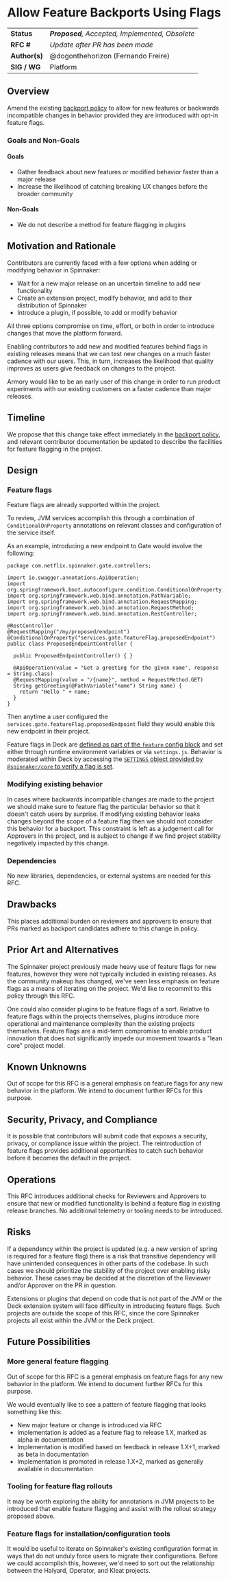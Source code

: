 # Allow Feature Backports Using Flags

| | |
|-|-|
| **Status**     | _**Proposed**, Accepted, Implemented, Obsolete_ |
| **RFC #**      | _Update after PR has been made_ |
| **Author(s)**  | @dogonthehorizon (Fernando Freire) |
| **SIG / WG**   | Platform |

## Overview

Amend the existing [backport policy][policy] to allow for new features or
backwards incompatible changes in behavior provided they are introduced with
opt-in feature flags.

[policy]: https://spinnaker.io/docs/community/contributing/code/releasing/#release-branch-patch-criteria

### Goals and Non-Goals

#### Goals

- Gather feedback about new features or modified behavior faster than a major
  release
- Increase the likelihood of catching breaking UX changes before the broader
  community

#### Non-Goals

- We do not describe a method for feature flagging in plugins

## Motivation and Rationale

Contributors are currently faced with a few options when adding or modifying
behavior in Spinnaker:

- Wait for a new major release on an uncertain timeline to add new
  functionality
- Create an extension project, modify behavior, and add to their distribution
  of Spinnaker
- Introduce a plugin, if possible, to add or modify behavior

All three options compromise on time, effort, or both in order to introduce
changes that move the platform forward.

Enabling contributors to add new and modified features behind flags in existing
releases means that we can test new changes on a much faster cadence with our
users. This, in turn, increases the likelihood that quality improves as users
give feedback on changes to the project.

Armory would like to be an early user of this change in order to run product
experiments with our existing customers on a faster cadence than major
releases.

## Timeline

We propose that this change take effect immediately in the [backport
policy][policy], and relevant contributor documentation be updated to describe
the facilities for feature flagging in the project.

## Design

### Feature flags

Feature flags are already supported within the project.

To review, JVM services accomplish this through a combination of
`ConditionalOnProperty` annotations on relevant classes and configuration of
the service itself.

As an example, introducing a new endpoint to Gate would involve the following:

```
package com.netflix.spinnaker.gate.controllers;

import io.swagger.annotations.ApiOperation;
import org.springframework.boot.autoconfigure.condition.ConditionalOnProperty;
import org.springframework.web.bind.annotation.PathVariable;
import org.springframework.web.bind.annotation.RequestMapping;
import org.springframework.web.bind.annotation.RequestMethod;
import org.springframework.web.bind.annotation.RestController;

@RestController
@RequestMapping("/my/proposed/endpoint")
@ConditionalOnProperty("services.gate.featureFlag.proposedEndpoint")
public class ProposedEndpointController {

  public ProposedEndpointController() { }

  @ApiOperation(value = "Get a greeting for the given name", response = String.class)
  @RequestMapping(value = "/{name}", method = RequestMethod.GET)
  String getGreeting(@PathVariable("name") String name) {
    return "Hello " + name;
  }
}
```

Then anytime a user configured the `services.gate.featureFlag.proposedEndpoint`
field they would enable this new endpoint in their project.

Feature flags in Deck are [defined as part of the `feature` config
block](https://github.com/spinnaker/deck/blob/966862b2caf82b5c9879cf418a7c79ec51152dfd/packages/app/src/settings.js#L105-L130)
and set either through runtime environment variables or via `settings.js`.
Behavior is moderated within Deck by accessing the [`SETTINGS` object provided
by `@spinnaker/core` to verify a flag is
set](https://github.com/spinnaker/deck/blob/7202efd54ad0b048d5c1f45c24162619b25be844/packages/kubernetes/src/kubernetes.module.ts#L95-L97).

### Modifying existing behavior

In cases where backwards incompatible changes are made to the project we should
make sure to feature flag the particular behavior so that it doesn't catch
users by surprise. If modifying existing behavior leaks changes beyond the
scope of a feature flag then we should not consider this behavior for a
backport. This constraint is left as a judgement call for Approvers in the
project, and is subject to change if we find project stability negatively
impacted by this change.

### Dependencies

No new libraries, dependencies, or external systems are needed for this RFC.

## Drawbacks

This places additional burden on reviewers and approvers to ensure that PRs
marked as backport candidates adhere to this change in policy.

## Prior Art and Alternatives

The Spinnaker project previously made heavy use of feature flags for new
features, however they were not typically included in existing releases. As the
community makeup has changed, we've seen less emphasis on feature flags as a
means of iterating on the project. We'd like to recommit to this policy through
this RFC.

One could also consider plugins to be feature flags of a sort. Relative to
feature flags within the projects themselves, plugins introduce more
operational and maintenance complexity than the existing projects themselves.
Feature flags are a mid-term compromise to enable product innovation that does
not significantly impede our movement towards a "lean core" project model.

## Known Unknowns

Out of scope for this RFC is a general emphasis on feature flags for any new
behavior in the platform. We intend to document further RFCs for this purpose.

## Security, Privacy, and Compliance

It is possible that contributors will submit code that exposes a security,
privacy, or compliance issue within the project. The reintroduction of feature
flags provides additional opportunities to catch such behavior before it
becomes the default in the project.

## Operations

This RFC introduces additional checks for Reviewers and Approvers to ensure
that new or modified functionality is behind a feature flag in existing release
branches. No additional telemetry or tooling needs to be introduced.

## Risks

If a dependency within the project is updated (e.g. a new version of spring is
required for a feature flag) there is a risk that transitive dependency will
have unintended consequences in other parts of the codebase. In such cases we
should prioritize the stability of the project over enabling risky behavior.
These cases may be decided at the discretion of the Reviewer and/or Approver on
the PR in question.

Extensions or plugins that depend on code that is not part of the JVM or the
Deck extension system will face difficulty in introducing feature flags. Such
projects are outside the scope of this RFC, since the core Spinnaker projects
all exist within the JVM or the Deck project.

## Future Possibilities

### More general feature flagging

Out of scope for this RFC is a general emphasis on feature flags for any new
behavior in the platform. We intend to document further RFCs for this purpose.

We would eventually like to see a pattern of feature flagging that looks
something like this:

- New major feature or change is introduced via RFC
- Implementation is added as a feature flag to release 1.X, marked as alpha in
  documentation
- Implementation is modified based on feedback in release 1.X+1, marked as beta
  in documentation
- Implementation is promoted in release 1.X+2, marked as generally available in
  documentation

### Tooling for feature flag rollouts

It may be worth exploring the ability for annotations in JVM projects to be
introduced that enable feature flagging and assist with the rollout strategy
proposed above.

### Feature flags for installation/configuration tools

It would be useful to iterate on Spinnaker's existing configuration format in
ways that do not unduly force users to migrate their configurations. Before we
could accomplish this, however, we'd need to sort out the relationship between
the Halyard, Operator, and Kleat projects.

